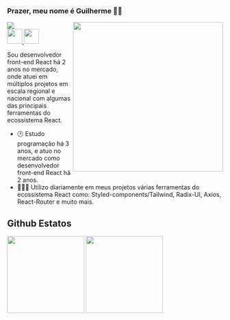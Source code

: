 ### Prazer, meu nome é Guilherme 👋🏻

<img src="https://visitor-badge.glitch.me/badge?page_id=jwenjian.visitor-badge"/>

<img width="350rem" align="right" src="https://raw.githubusercontent.com/gist/JustSpica/66a626b2cfda42ab4707811e0b5c9a42/raw/0f852129f337824d3f5b7d81ac1d207a77e6f78b/programming.svg"/>

<div>
  <a href="https://www.linkedin.com/in/guilhermespicaluiz/" target="blank">
    <img height="35rem" src="https://user-images.githubusercontent.com/75824415/204018564-2bfdd33c-6be0-4165-a038-147ad4e42f95.svg"/>
  </a>
  <a href="https://www.instagram.com/guilherme.spica/">
    <img height="35rem" src="https://user-images.githubusercontent.com/75824415/204018675-e7a888ad-14f7-488c-85fe-516054a064ec.svg"/>
  </a>
</div>

Sou desenvolvedor front-end React há 2 anos no mercado, onde atuei em múltiplos projetos em escala regional e nacional com algumas das principais ferramentas do ecossistema React.

- 🕑 Estudo programação há 3 anos, e atuo no mercado como desenvolvedor front-end React há 2 anos.
- 👩🏻‍💻 Utilizo diariamente em meus projetos várias ferramentas do ecossistema React como: Styled-components/Tailwind, Radix-UI, Axios, React-Router e muito mais.

## Github Estatos

<div>
  <img height="180rem" src="https://github-readme-stats.vercel.app/api?username=JustSpica&show_icons=true&theme=transparent&title_color=F4F5FA&text_color=979797&icon_color=F4F5FA&locale=pt-br" />
  <img height="180rem" src="https://github-readme-stats.vercel.app/api/top-langs/?username=JustSpica&layout=compact&theme=transparent&title_color=F4F5FA&text_color=979797&icon_color=F4F5FA&locale=pt-br" />
</div>
